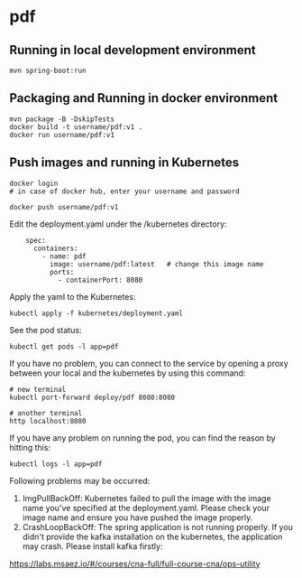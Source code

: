 # pdf

## Running in local development environment

```
mvn spring-boot:run
```

## Packaging and Running in docker environment

```
mvn package -B -DskipTests
docker build -t username/pdf:v1 .
docker run username/pdf:v1
```

## Push images and running in Kubernetes

```
docker login 
# in case of docker hub, enter your username and password

docker push username/pdf:v1
```

Edit the deployment.yaml under the /kubernetes directory:
```
    spec:
      containers:
        - name: pdf
          image: username/pdf:latest   # change this image name
          ports:
            - containerPort: 8080

```

Apply the yaml to the Kubernetes:
```
kubectl apply -f kubernetes/deployment.yaml
```

See the pod status:
```
kubectl get pods -l app=pdf
```

If you have no problem, you can connect to the service by opening a proxy between your local and the kubernetes by using this command:
```
# new terminal
kubectl port-forward deploy/pdf 8080:8080

# another terminal
http localhost:8080
```

If you have any problem on running the pod, you can find the reason by hitting this:
```
kubectl logs -l app=pdf
```

Following problems may be occurred:

1. ImgPullBackOff:  Kubernetes failed to pull the image with the image name you've specified at the deployment.yaml. Please check your image name and ensure you have pushed the image properly.
1. CrashLoopBackOff: The spring application is not running properly. If you didn't provide the kafka installation on the kubernetes, the application may crash. Please install kafka firstly:

https://labs.msaez.io/#/courses/cna-full/full-course-cna/ops-utility

